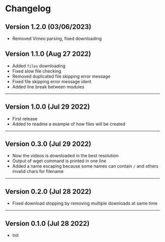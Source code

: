 # Changelog

## Version 1.2.0 (03/06/2023)

- Removed Vimeo parsing, fixed downloading

## Version 1.1.0 (Aug 27 2022)

- Added `files` downloading
- Fixed slow file checking
- Removed duplicated file skipping error message
- Fixed file skipping error message ident
- Added line break between modules

---

## Version 1.0.0 (Jul 29 2022)

- First release
- Added to readme a example of how files will be created

---

## Version 0.3.0 (Jul 29 2022)

- Now the videos is downloaded in the best resolution
- Output of wget command is printed in one line
- Added a name escaping because some names can contain `/` and others invalid chars for filename

---

## Version 0.2.0 (Jul 28 2022)

- Fixed download stopping by removing multiple downloads at same time

---

## Version 0.1.0 (Jul 28 2022)

- Init
